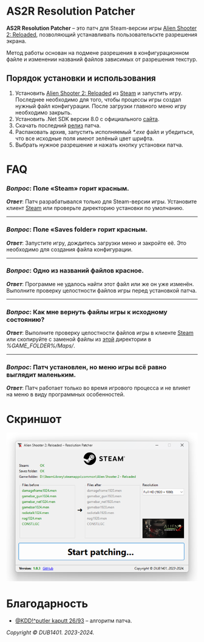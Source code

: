 # AS2R Resolution Patcher
**AS2R Resolution Patcher** – это патч для Steam-версии игры [Alien Shooter 2: Reloaded](https://store.steampowered.com/app/33120/Alien_Shooter_2_Reloaded/), позволяющий устанавливать пользовательскте разрешения экрана. 

Метод работы основан на подмене разрешения в конфигурационном файле и изменении названий файлов зависимых от разрешения текстур.

## Порядок установки и использования
1. Установить [Alien Shooter 2: Reloaded](https://store.steampowered.com/app/33120/Alien_Shooter_2_Reloaded/) из [Steam](https://store.steampowered.com/) и запустить игру. Последнее необходимо для того, чтобы процессы игры создал нужный файл конфигурации. После загрузки главного меню игру необходимо закрыть.
2. Установить .Net SDK версии 8.0 с официального [сайта](https://dotnet.microsoft.com/en-us/download/dotnet).
2. Скачать последний [релиз](https://github.com/DUB1401/AS2R-ResolutionPatcher/releases) патча.
3. Распаковать архив, запустить исполняемый _*.exe_ файл и убедиться, что все исходные поля имеют зелёный цвет шрифта.
4. Выбрать нужное разрешение и нажать кнопку установки патча.

# FAQ
### _Вопрос_: Поле «Steam» горит красным.

_**Ответ**_: Патч разрабатывался только для Steam-версии игры. Установите клиент [Steam](https://store.steampowered.com/) или проверьте директорию установки по умолчанию.
___
### _Вопрос_: Поле «Saves folder» горит красным.

_**Ответ**_: Запустите игру, дождитесь загрузки меню и закройте её. Это необходимо для создания файла конфигурации.
___
### _Вопрос_: Одно из названий файлов красное.

_**Ответ**_: Программе не удалось найти этот файл или же он уже изменён. Выполните проверку целостности файлов игры перед установкой патча.
___
### _Вопрос_: Как мне вернуть файлы игры к исходному состоянию?

_**Ответ**_: Выполните проверку целостности файлов игры в клиенте [Steam](https://store.steampowered.com/) или скопируйте с заменой файлы из [этой](Backup/) директории в _%GAME_FOLDER%/Maps/_.
___
### _Вопрос_: Патч установлен, но меню игры всё равно выглядит маленьким.

_**Ответ**_: Патч работает только во время игрового процесса и не влияет на меню в виду программных особенностей.

# Скриншот
![Screenshot](AS2R%20Resolution%20Patcher/Screenshot.png)

# Благодарность
* [@KDD!^putler kaputt 26/93](https://steamcommunity.com/id/agof) – алгоритм патча.

_Copyright © DUB1401. 2023-2024._
